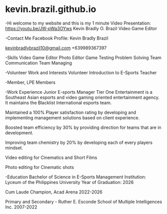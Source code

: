 # kevin.brazil.github.io
-Hi welcome to my website and this is my 1 minute Video Presentation: https://youtu.be/JW-pWa3OYws
Kevin Bradly O. Brazil
Video Game Editor

-Contact Me
Facebook Profile:
Kevin Bradly Brazil

kevinbradlybrazil10@gmail.com
+639989367397

-Skills
Video Game Editor
Photo Editor
Game Testing
Problem Solving
Team Communication
Team Managing

-Volunteer Work and Interests
Volunteer Introduction to E-Sports Teacher


-Member,
LPE Members

-Work Experience
Junior E-sports Manager
Tier One Entertainment is a Southeast Asian esports and video gaming oriented entertainment agency. It maintains the Blacklist International esports team.

Maintained a 100% Player satisfaction rating by developing and implementing management solutions based on client experience.

Boosted team efficiency by 30% by providing direction for teams that are in development.

Improving team chemistry by 20% by developing each of every players mindset.

Video editing for Cinematics and Short Films

Photo editing for Cinematic shots

-Education
Bachelor of Science in E-Sports Management
Institution: Lyceum of the Philippines University
Year of Graduation: 2026

Cum Laude
Champion, Acad Arena 2022-2026

Primary and Secondary - 
Ruther E. Esconde School of Multiple Intelligences Inc. 2007-2022

